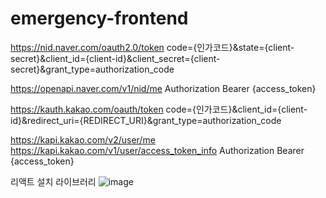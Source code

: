 # emergency-frontend

<!-- 네이버 로그인 토큰 발급 -->
<!-- 1번 입력 순서 상관X -->
<!-- 1. Param -->
https://nid.naver.com/oauth2.0/token
code={인가코드}&state={client-secret}&client_id={client-id}&client_secret={client-secret}&grant_type=authorization_code

<!-- 2. Header -->
https://openapi.naver.com/v1/nid/me
Authorization Bearer {access_token}

<!-- 카카오 로그인 토큰 발급 -->
<!-- 1. Param -->
https://kauth.kakao.com/oauth/token
code={인가코드}&client_id={client-id}&redirect_uri={REDIRECT_URI}&grant_type=authorization_code

<!-- 2. Header -->
https://kapi.kakao.com/v2/user/me
https://kapi.kakao.com/v1/user/access_token_info
Authorization Bearer {access_token}

리액트 설치 라이브러리
![image](https://github.com/user-attachments/assets/836a2d69-9293-42c4-9b51-213086ab613d)
